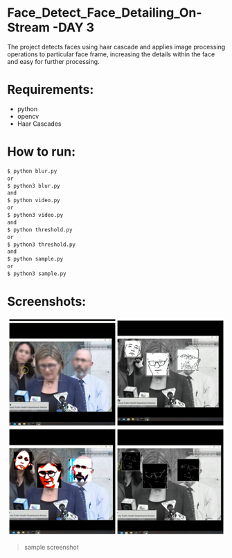 # Face_Detect_Face_Detailing_On-Stream -DAY 3


The project detects faces using haar cascade and applies image processing operations to particular face frame, increasing the details within the face and easy for further processing.
# Requirements:
- python
- opencv
- Haar Cascades
# How to run:
```sh
$ python blur.py
or
$ python3 blur.py
and
$ python video.py
or
$ python3 video.py
and
$ python threshold.py
or
$ python3 threshold.py
and
$ python sample.py
or
$ python3 sample.py
```
# Screenshots:
![](https://github.com/vanu98/Face_Detect_Face_Detailing_On-Stream/blob/master/Face_detect_face_detail_processing/Output/screenshot.jpg)
> sample screenshot
